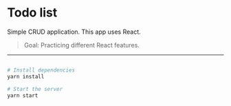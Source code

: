 # Todo list

Simple CRUD application. This app uses React.

> Goal: Practicing different React features.

---

``` bash

# Install dependencies
yarn install

# Start the server
yarn start
```


